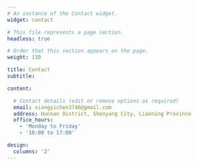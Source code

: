 ```yaml
---
# An instance of the Contact widget.
widget: contact

# This file represents a page section.
headless: true

# Order that this section appears on the page.
weight: 130

title: Contact
subtitle:

content:

  # Contact details (edit or remove options as required)
  email: xiangyichen3746@gmail.com
  address: Hunnan District, Shenyang City, Liaoning Province
  office_hours:
    - 'Monday to Friday'
    - '10:00 to 17:00'

design:
  columns: '2'
---
```

